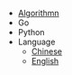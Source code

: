 * [Algorithmn](https://quzhen12.github.io/learn-Algorithmn)
* Go
* Python
* Language
  * [Chinese](zh-cn/)
  * [English](/)